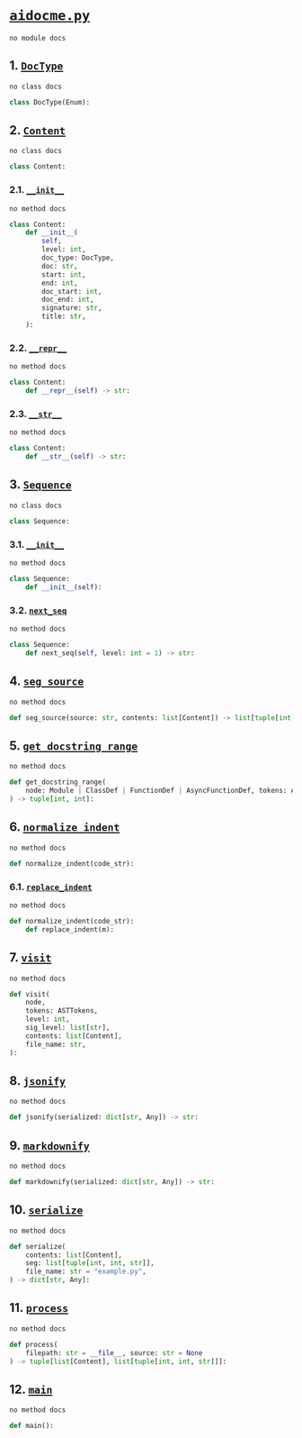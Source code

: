 #  [`aidocme.py`](range://?s=0&e=8340&di=0&ds=0&de=0)

```plaintext
no module docs
```

## 1. [`DocType`](range://?s=354&e=418&di=2&ds=379&de=379)

```plaintext
no class docs
```

```python
class DocType(Enum):
```

## 2. [`Content`](range://?s=421&e=1428&di=4&ds=440&de=440)

```plaintext
no class docs
```

```python
class Content:
```

### 2.1. [`__init__`](range://?s=585&e=1077&di=6&ds=825&de=825)

```plaintext
no method docs
```

```python
class Content:
    def __init__(
        self,
        level: int,
        doc_type: DocType,
        doc: str,
        start: int,
        end: int,
        doc_start: int,
        doc_end: int,
        signature: str,
        title: str,
    ):
```

### 2.2. [`__repr__`](range://?s=1079&e=1366&di=8&ds=1118&de=1118)

```plaintext
no method docs
```

```python
class Content:
    def __repr__(self) -> str:
```

### 2.3. [`__str__`](range://?s=1368&e=1428&di=10&ds=1406&de=1406)

```plaintext
no method docs
```

```python
class Content:
    def __str__(self) -> str:
```

## 3. [`Sequence`](range://?s=1431&e=1838&di=12&ds=1451&de=1451)

```plaintext
no class docs
```

```python
class Sequence:
```

### 3.1. [`__init__`](range://?s=1470&e=1518&di=14&ds=1502&de=1502)

```plaintext
no method docs
```

```python
class Sequence:
    def __init__(self):
```

### 3.2. [`next_seq`](range://?s=1520&e=1838&di=16&ds=1575&de=1575)

```plaintext
no method docs
```

```python
class Sequence:
    def next_seq(self, level: int = 1) -> str:
```

## 4. [`seg_source`](range://?s=1841&e=2310&di=18&ds=1929&de=1929)

```plaintext
no method docs
```

```python
def seg_source(source: str, contents: list[Content]) -> list[tuple[int, int, str]]:
```

## 5. [`get_docstring_range`](range://?s=2313&e=2904&di=20&ds=2444&de=2444)

```plaintext
no method docs
```

```python
def get_docstring_range(
    node: Module | ClassDef | FunctionDef | AsyncFunctionDef, tokens: ASTTokens
) -> tuple[int, int]:
```

## 6. [`normalize_indent`](range://?s=2907&e=3337&di=22&ds=2943&de=2943)

```plaintext
no method docs
```

```python
def normalize_indent(code_str):
```

### 6.1. [`replace_indent`](range://?s=3070&e=3262&di=24&ds=3105&de=3105)

```plaintext
no method docs
```

```python
def normalize_indent(code_str):
    def replace_indent(m):
```

## 7. [`visit`](range://?s=3340&e=5459&di=26&ds=3482&de=3482)

```plaintext
no method docs
```

```python
def visit(
    node,
    tokens: ASTTokens,
    level: int,
    sig_level: list[str],
    contents: list[Content],
    file_name: str,
):
```

## 8. [`jsonify`](range://?s=5462&e=5558&di=28&ds=5514&de=5514)

```plaintext
no method docs
```

```python
def jsonify(serialized: dict[str, Any]) -> str:
```

## 9. [`markdownify`](range://?s=5561&e=6459&di=30&ds=5617&de=5617)

```plaintext
no method docs
```

```python
def markdownify(serialized: dict[str, Any]) -> str:
```

## 10. [`serialize`](range://?s=6462&e=7468&di=32&ds=6603&de=6603)

```plaintext
no method docs
```

```python
def serialize(
    contents: list[Content],
    seg: list[tuple[int, int, str]],
    file_name: str = "example.py",
) -> dict[str, Any]:
```

## 11. [`process`](range://?s=7471&e=7938&di=34&ds=7592&de=7592)

```plaintext
no method docs
```

```python
def process(
    filepath: str = __file__, source: str = None
) -> tuple[list[Content], list[tuple[int, int, str]]]:
```

## 12. [`main`](range://?s=7941&e=8300&di=36&ds=7957&de=7957)

```plaintext
no method docs
```

```python
def main():
```